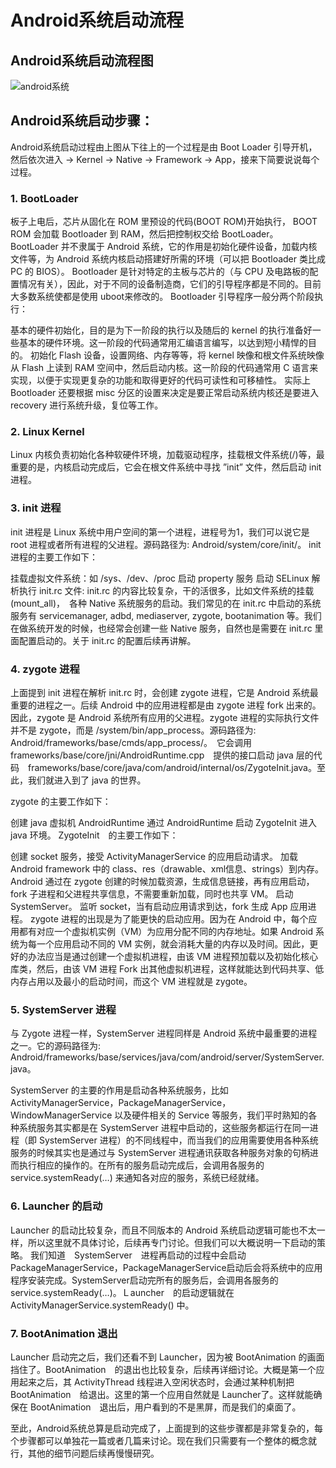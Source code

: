 # Android系统启动流程

## Android系统启动流程图


![android系统](http://qiushao.net/images/android-boot-flow.png)

## Android系统启动步骤：

Android系统启动过程由上图从下往上的一个过程是由 Boot Loader 引导开机，然后依次进入 -> Kernel -> Native -> Framework -> App，接来下简要说说每个过程。

### 1. BootLoader
板子上电后，芯片从固化在 ROM 里预设的代码(BOOT ROM)开始执行， BOOT ROM 会加载 Bootloader 到 RAM，然后把控制权交给 BootLoader。
BootLoader 并不隶属于 Android 系统，它的作用是初始化硬件设备，加载内核文件等，为 Android 系统内核启动搭建好所需的环境（可以把 Bootloader 类比成 PC 的 BIOS）。
Bootloader 是针对特定的主板与芯片的（与 CPU 及电路板的配置情况有关），因此，对于不同的设备制造商，它们的引导程序都是不同的。目前大多数系统使都是使用 uboot来修改的。
Bootloader 引导程序一般分两个阶段执行：

基本的硬件初始化，目的是为下一阶段的执行以及随后的 kernel 的执行准备好一些基本的硬件环境。这一阶段的代码通常用汇编语言编写，以达到短小精悍的目的。
初始化 Flash 设备，设置网络、内存等等，将 kernel 映像和根文件系统映像从 Flash 上读到 RAM 空间中，然后启动内核。这一阶段的代码通常用 C 语言来实现，以便于实现更复杂的功能和取得更好的代码可读性和可移植性。
实际上 Bootloader 还要根据 misc 分区的设置来决定是要正常启动系统内核还是要进入 recovery 进行系统升级，复位等工作。

### 2. Linux Kernel
Linux 内核负责初始化各种软硬件环境，加载驱动程序，挂载根文件系统(/)等，最重要的是，内核启动完成后，它会在根文件系统中寻找 ”init” 文件，然后启动 init 进程。

### 3. init 进程
init 进程是 Linux 系统中用户空间的第一个进程，进程号为1，我们可以说它是 root 进程或者所有进程的父进程。源码路径为: Android/system/core/init/。
init 进程的主要工作如下：

挂载虚拟文件系统：如 /sys、/dev、/proc
启动 property 服务
启动 SELinux
解析执行 init.rc 文件: init.rc 的内容比较复杂，干的活很多，比如文件系统的挂载(mount_all)，　各种 Native 系统服务的启动。我们常见的在 init.rc 中启动的系统服务有 servicemanager, adbd, mediaserver, zygote, bootanimation 等。我们在做系统开发的时候，也经常会创建一些 Native 服务，自然也是需要在 init.rc 里面配置启动的。关于 init.rc 的配置后续再讲解。
### 4. zygote 进程
上面提到 init 进程在解析 init.rc 时，会创建 zygote 进程，它是 Android 系统最重要的进程之一。后续 Android 中的应用进程都是由 zygote 进程 fork 出来的。因此，zygote 是 Android 系统所有应用的父进程。zygote 进程的实际执行文件并不是 zygote，而是 /system/bin/app_process。源码路径为: Android/frameworks/base/cmds/app_process/。　它会调用 frameworks/base/core/jni/AndroidRuntime.cpp　提供的接口启动 java 层的代码　frameworks/base/core/java/com/android/internal/os/ZygoteInit.java。至此，我们就进入到了 java 的世界。

zygote 的主要工作如下：

创建 java 虚拟机 AndroidRuntime
通过 AndroidRuntime 启动 ZygoteInit 进入 java 环境。
ZygoteInit　的主要工作如下：

创建 socket 服务，接受 ActivityManagerService 的应用启动请求。
加载 Android framework 中的 class、res（drawable、xml信息、strings）到内存。Android 通过在 zygote 创建的时候加载资源，生成信息链接，再有应用启动，fork 子进程和父进程共享信息，不需要重新加载，同时也共享 VM。
启动 SystemServer。
监听 socket，当有启动应用请求到达，fork 生成 App 应用进程。
zygote 进程的出现是为了能更快的启动应用。因为在 Android 中，每个应用都有对应一个虚拟机实例（VM）为应用分配不同的内存地址。如果 Android 系统为每一个应用启动不同的 VM 实例，就会消耗大量的内存以及时间。因此，更好的办法应当是通过创建一个虚拟机进程，由该 VM 进程预加载以及初始化核心库类，然后，由该 VM 进程 Fork 出其他虚拟机进程，这样就能达到代码共享、低内存占用以及最小的启动时间，而这个 VM 进程就是 zygote。

### 5. SystemServer 进程
与 Zygote 进程一样，SystemServer 进程同样是 Android 系统中最重要的进程之一。它的源码路径为: Android/frameworks/base/services/java/com/android/server/SystemServer.java。

SystemServer 的主要的作用是启动各种系统服务，比如 ActivityManagerService，PackageManagerService，WindowManagerService 以及硬件相关的 Service 等服务，我们平时熟知的各种系统服务其实都是在 SystemServer 进程中启动的，这些服务都运行在同一进程（即 SystemServer 进程）的不同线程中，而当我们的应用需要使用各种系统服务的时候其实也是通过与 SystemServer 进程通讯获取各种服务对象的句柄进而执行相应的操作的。在所有的服务启动完成后，会调用各服务的 service.systemReady(…) 来通知各对应的服务，系统已经就绪。

### 6. Launcher 的启动
Launcher 的启动比较复杂，而且不同版本的 Android 系统启动逻辑可能也不太一样，所以这里就不具体讨论，后续再专门讨论。但我们可以大概说明一下启动的策略。
我们知道　SystemServer　进程再启动的过程中会启动PackageManagerService，PackageManagerService启动后会将系统中的应用程序安装完成。SystemServer启动完所有的服务后，会调用各服务的 service.systemReady(…)。Ｌauncher　的启动逻辑就在 ActivityManagerService.systemReady() 中。

### 7. BootAnimation 退出
Launcher 启动完之后，我们还看不到 Launcher，因为被 BootAnimation 的画面挡住了。BootAnimation　的退出也比较复杂，后续再详细讨论。大概是第一个应用起来之后，其 ActivityThread 线程进入空闲状态时，会通过某种机制把 BootAnimation　给退出。这里的第一个应用自然就是 Launcher了。这样就能确保在 BootAnimation　退出后，用户看到的不是黑屏，而是我们的桌面了。

至此，Android系统总算是启动完成了，上面提到的这些步骤都是非常复杂的，每个步骤都可以单独花一篇或者几篇来讨论。现在我们只需要有一个整体的概念就行，其他的细节问题后续再慢慢研究。